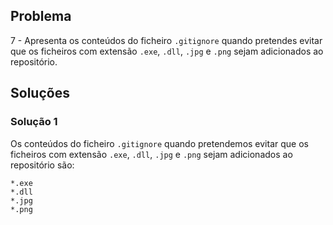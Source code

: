 ## Problema

7 - Apresenta os conteúdos do ficheiro `.gitignore` quando pretendes evitar que
os ficheiros com extensão `.exe`, `.dll`, `.jpg` e `.png` sejam adicionados ao
repositório.

## Soluções

### Solução 1

Os conteúdos do ficheiro `.gitignore` quando pretendemos evitar que os ficheiros
com extensão `.exe`, `.dll`, `.jpg` e `.png` sejam adicionados ao repositório
são:

```
*.exe
*.dll
*.jpg
*.png
```

